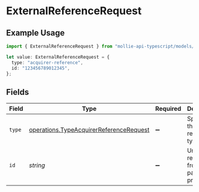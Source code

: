 # ExternalReferenceRequest

## Example Usage

```typescript
import { ExternalReferenceRequest } from "mollie-api-typescript/models/operations";

let value: ExternalReferenceRequest = {
  type: "acquirer-reference",
  id: "123456789012345",
};
```

## Fields

| Field                                                                                              | Type                                                                                               | Required                                                                                           | Description                                                                                        | Example                                                                                            |
| -------------------------------------------------------------------------------------------------- | -------------------------------------------------------------------------------------------------- | -------------------------------------------------------------------------------------------------- | -------------------------------------------------------------------------------------------------- | -------------------------------------------------------------------------------------------------- |
| `type`                                                                                             | [operations.TypeAcquirerReferenceRequest](../../models/operations/typeacquirerreferencerequest.md) | :heavy_minus_sign:                                                                                 | Specifies the reference type                                                                       | acquirer-reference                                                                                 |
| `id`                                                                                               | *string*                                                                                           | :heavy_minus_sign:                                                                                 | Unique reference from the payment provider                                                         | 123456789012345                                                                                    |
